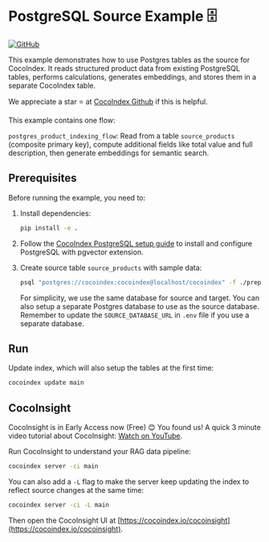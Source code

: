 # PostgreSQL Source Example 🗄️

[![GitHub](https://img.shields.io/github/stars/cocoindex-io/cocoindex?color=5B5BD6)](https://github.com/cocoindex-io/cocoindex)

This example demonstrates how to use Postgres tables as the source for CocoIndex.
It reads structured product data from existing PostgreSQL tables, performs calculations, generates embeddings, and stores them in a separate CocoIndex table.

We appreciate a star ⭐ at [CocoIndex Github](https://github.com/cocoindex-io/cocoindex) if this is helpful.

This example contains one flow:

`postgres_product_indexing_flow`: Read from a table `source_products` (composite primary key), compute additional fields like total value and full description, then generate embeddings for semantic search.

## Prerequisites

Before running the example, you need to:

1. Install dependencies:

    ```bash
    pip install -e .
    ```

2. Follow the [CocoIndex PostgreSQL setup guide](https://cocoindex.io/docs/getting_started/quickstart) to install and configure PostgreSQL with pgvector extension.

3. Create source table `source_products` with sample data:

    ```bash
    psql "postgres://cocoindex:cocoindex@localhost/cocoindex" -f ./prepare_source_data.sql
    ```

    For simplicity, we use the same database for source and target. You can also setup a separate Postgres database to use as the source database.
    Remember to update the `SOURCE_DATABASE_URL` in `.env` file if you use a separate database.

## Run

Update index, which will also setup the tables at the first time:

```bash
cocoindex update main
```

## CocoInsight

CocoInsight is in Early Access now (Free) 😊 You found us! A quick 3 minute video tutorial about CocoInsight: [Watch on YouTube](https://youtu.be/ZnmyoHslBSc?si=pPLXWALztkA710r9).

Run CocoInsight to understand your RAG data pipeline:

```sh
cocoindex server -ci main
```

You can also add a `-L` flag to make the server keep updating the index to reflect source changes at the same time:

```sh
cocoindex server -ci -L main
```

Then open the CocoInsight UI at [https://cocoindex.io/cocoinsight](https://cocoindex.io/cocoinsight).
